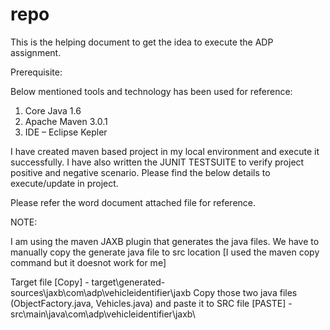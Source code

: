 # repo
This is the helping document to get the idea to execute the ADP assignment.

Prerequisite:

Below mentioned tools and technology has been used for reference:
1.	Core Java 1.6
2.	Apache Maven 3.0.1 
3.	IDE – Eclipse Kepler 

I have created maven based project in my local environment and execute it successfully. I have also written the JUNIT TESTSUITE 
to verify project positive and negative scenario. Please find the below details to execute/update in project. 

Please refer the word document attached file for reference.

NOTE:

I am using the maven JAXB plugin that generates the java files. We have to manually copy the generate java file to src location 
[I used the maven copy command but it doesnot work for me] 

Target file [Copy]  - target\generated-sources\jaxb\com\adp\vehicleidentifier\jaxb
Copy those two java files (ObjectFactory.java, Vehicles.java) and paste it to 
SRC file [PASTE] - src\main\java\com\adp\vehicleidentifier\jaxb\

